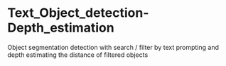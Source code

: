 # Text_Object_detection-Depth_estimation
Object segmentation detection with search / filter by text prompting and depth estimating the distance of filtered objects

